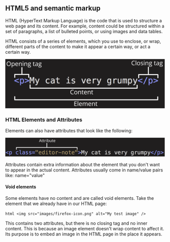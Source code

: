 ## HTML5 and semantic markup
HTML (HyperText Markup Language) is the code that is used to structure a web page and its content. For example, content could be structured within a set of paragraphs, a list of bulleted points, or using images and data tables. 

HTML consists of a series of elements, which you use to enclose, or wrap, different parts of the content to make it appear a certain way, or act a certain way.

![](../Images/syntax1.png)

### HTML Elements and Attributes
Elements can also have attributes that look like the following:

![](../Images/syntax2.png)

Attributes contain extra information about the element that you don't want to appear in the actual content. Attributes usually come in name/value pairs like: name="value"

#### Void elements

Some elements have no content and are called void elements. Take the  <img> element that we already have in our HTML page:

```html <img src="images/firefox-icon.png" alt="My test image" />```

This contains two attributes, but there is no closing tag and no inner content. This is because an image element doesn't wrap content to affect it. Its purpose is to embed an image in the HTML page in the place it appears.